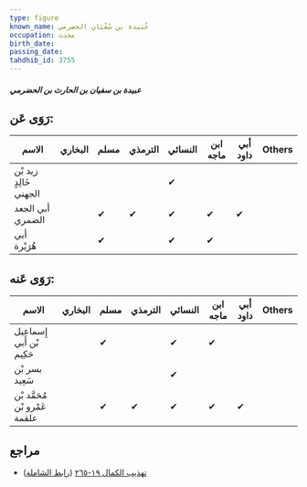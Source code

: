 ```yaml
---
type: figure
known_name: عُبَيدة بن سُفْيَان الحضرمي
occupation: محدث
birth_date:
passing_date:
tahdhib_id: 3755
---
```

##### عبيدة بن سفيان بن الحارث بن الحضرمي

## رَوَى عَن:
| الاسم                  | البخاري | مسلم | الترمذي | النسائي | ابن ماجه | أبي داود | Others |
| ---------------------- | ------- | ---- | ------- | ------- | -------- | -------- | ------ |
| زيد بْن خَالِدٍ الجهني |         |      |         | ✔       |          |          |        |
| أبي الجعد الضمري       |         | ✔    | ✔       | ✔       | ✔        | ✔        |        |
| أبي هُرَيْرة           |         | ✔    |         | ✔       | ✔        |          |        |
## رَوَى عَنه:
| الاسم                         | البخاري | مسلم | الترمذي | النسائي | ابن ماجه | أبي داود | Others |
| ----------------------------- | ------- | ---- | ------- | ------- | -------- | -------- | ------ |
| إِسماعيل بْن أَبي حَكِيم      |         | ✔    |         | ✔       | ✔        |          |        |
| بسر بْن سَعِيد                |         |      |         | ✔       |          |          |        |
| مُحَمَّد بْن عَمْرو بْن علقمة |         | ✔    | ✔       | ✔       | ✔        | ✔        |        |
## مراجع
- [تهذيب الكمال ١٩-٢٦٥](obsidian://open?vault=Tahdhib-al-Kamal&file=Figures/٣٧٥٥-عبيدة%20بن%20سفيان%20بن%20الحارث%20بن%20الحضرمي) ([رابط الشاملة](https://shamela.ws/book/3722/9839))